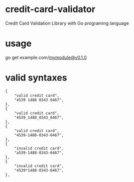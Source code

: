 # credit-card-validator

Credit Card Validation Library with Go programing language

# usage

go get example.com/mymodule@v0.1.0

# valid syntaxes

    {
    	"valid credit card",
    	"4539 1488 0343 6467",
    },
    {
    	"valid credit card",
    	"4539_1488_0343_6467",
    },
    {
    	"valid credit card",
    	"4539-1488-0343-6467",
    },
    {
    	"invalid credit card",
    	"a539-1488-0343-6467",
    },
    {
    	"invalid credit card",
    	"4539*1488-0343-6467",
    },
